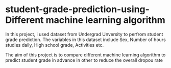 # student-grade-prediction-using-Different machine learning algorithm

In this project, i used dataset from Undergrad Unversity to perfrom student grade prediction. The variables in this dataset include Sex, Number of hours studies daily, High school grade, Activities etc.

The aim of this project is to compare different machine learning algorithm to predict student grade in advance in other to reduce the overall dropou rate
